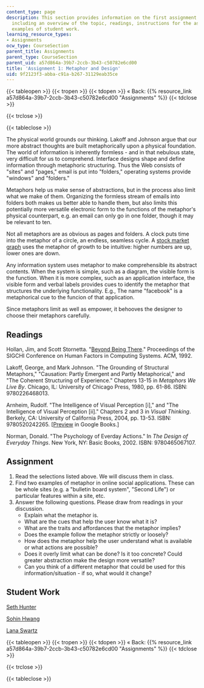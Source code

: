 ```yaml
---
content_type: page
description: This section provides information on the first assignment of the course,
  including an overview of the topic, readings, instructions for the assignment, and
  examples of student work.
learning_resource_types:
- Assignments
ocw_type: CourseSection
parent_title: Assignments
parent_type: CourseSection
parent_uid: a57d864a-39b7-2ccb-3b43-c50782e6cd00
title: 'Assignment 1: Metaphor and Design'
uid: 9f2123f3-abba-c91a-b267-31129eab35ce
---
```


{{< tableopen >}}
{{< tropen >}}
{{< tdopen >}}
« Back: {{% resource_link a57d864a-39b7-2ccb-3b43-c50782e6cd00 "Assignments" %}}
{{< tdclose >}}

{{< trclose >}}

{{< tableclose >}}

The physical world grounds our thinking. Lakoff and Johnson argue that our more abstract thoughts are built metaphorically upon a physical foundation. The world of information is inherently formless - and in that nebulous state, very difficult for us to comprehend. Interface designs shape and define information through metaphoric structuring. Thus the Web consists of "sites" and "pages," email is put into "folders," operating systems provide "windows" and "folders."

Metaphors help us make sense of abstractions, but in the process also limit what we make of them. Organizing the formless stream of emails into folders both makes us better able to handle them, but also limits this potentially more versatile electronic form to the functions of the metaphor's physical counterpart, e.g. an email can only go in one folder, though it may be relevant to ten.

Not all metaphors are as obvious as pages and folders. A clock puts time into the metaphor of a circle, an endless, seamless cycle. A [stock market graph](http://markets.on.nytimes.com/research/markets/overview/overview.asp) uses the metaphor of growth to be intuitive: higher numbers are up, lower ones are down.

Any information system uses metaphor to make comprehensible its abstract contents. When the system is simple, such as a diagram, the visible form is the function. When it is more complex, such as an application interface, the visible form and verbal labels provides cues to identify the metaphor that structures the underlying functionality. E.g., The name "facebook" is a metaphorical cue to the funcion of that application.

Since metaphors limit as well as empower, it behooves the designer to choose their metaphors carefully.

Readings
--------

Hollan, Jim, and Scott Stornetta. "[Beyond Being There](http://portal.acm.org/citation.cfm?id=142769)." Proceedings of the SIGCHI Conference on Human Factors in Computing Systems. ACM, 1992.

Lakoff, George, and Mark Johnson. "The Grounding of Structural Metaphors," "Causation: Partly Emergent and Partly Metaphorical," and "The Coherent Structuring of Experience." Chapters 13-15 in _Metaphors We Live By_. Chicago, IL: University of Chicago Press, 1980, pp. 61-86. ISBN: 9780226468013.

Arnheim, Rudolf. "The Intelligence of Visual Perception \[i\]," and "The Intelligence of Visual Perception \[ii\]." Chapters 2 and 3 in _Visual Thinking_. Berkely, CA: University of California Press, 2004, pp. 13-53. ISBN: 9780520242265. \[[Preview](http://books.google.com/books?id=DWmtB9szhFsC&pg=PA14=onepage) in Google Books.\]

Norman, Donald. "The Psychology of Everday Actions." In _The Design of Everyday Things_. New York, NY: Basic Books, 2002. ISBN: 9780465067107.

Assignment
----------

1.  Read the selections listed above. We will discuss them in class.
2.  Find two examples of metaphor in online social applications. These can be whole sites (e.g. a "bulletin board system", "Second Life") or particular features within a site, etc.
3.  Answer the following questions. Please draw from readings in your discussion.
    *   Explain what the metaphor is.
    *   What are the cues that help the user know what it is?
    *   What are the traits and affordances that the metaphor implies?
    *   Does the example follow the metaphor strictly or loosely?
    *   How does the metaphor help the user understand what is available or what actions are possible?
    *   Does it overly limit what can be done? Is it too concrete? Could greater abstraction make the design more versatile?
    *   Can you think of a different metaphor that could be used for this information/situation - if so, what would it change?

Student Work
------------

[Seth Hunter](http://designingsociablemedia.blogspot.com/2008/02/response-1-social-metaphors.html)

[Sohin Hwang](http://dsm2008.blogspot.com/2008/02/1st-weeks-assignment.html)

[Lana Swartz](http://designingsociablemedia08.blogspot.com/2008/02/response-1-metaphor-in-social.html)

{{< tableopen >}}
{{< tropen >}}
{{< tdopen >}}
« Back: {{% resource_link a57d864a-39b7-2ccb-3b43-c50782e6cd00 "Assignments" %}}
{{< tdclose >}}

{{< trclose >}}

{{< tableclose >}}